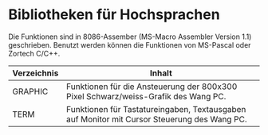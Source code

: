 # Bibliotheken für Hochsprachen

Die Funktionen sind in 8086-Assember (MS-Macro Assembler Version 1.1) geschrieben.
Benutzt werden können die Funktionen von MS-Pascal oder Zortech C/C++.

Verzeichnis  | Inhalt
------------ | ---------
GRAPHIC      | Funktionen für die Ansteuerung der 800x300 Pixel Schwarz/weiss-Grafik des Wang PC.
TERM         | Funktionen für Tastatureingaben, Textausgaben auf Monitor mit Cursor Steuerung des Wang PC.

